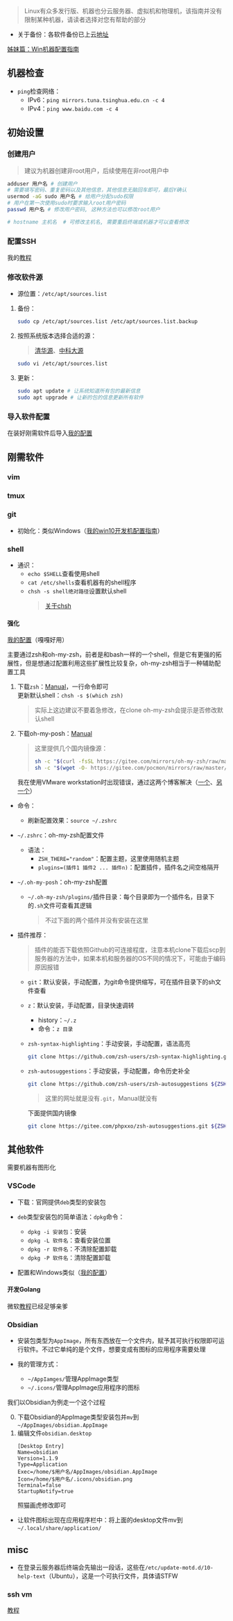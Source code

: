 >Linux有众多发行版、机器也分云服务器、虚拟机和物理机，该指南并没有限制某种机器，请读者选择对您有帮助的部分

+ 关于备份：各软件备份已上云[地址](https://github.com/zweix123/linux-config)

[姊妹篇：Win机器配置指南](https://github.com/zweix123/CS-notes/blob/master/Missing-Semester/win10%E5%BC%80%E5%8F%91%E6%9C%BA%E9%85%8D%E7%BD%AE%E6%8C%87%E5%8D%97.md)

## 机器检查

+ `ping`检查网络：
	+ IPv6：`ping mirrors.tuna.tsinghua.edu.cn -c 4`
	+ IPv4：`ping www.baidu.com -c 4`

## 初始设置

### 创建用户

>建议为机器创建非root用户，后续使用在非root用户中

```bash
adduser 用户名 # 创建用户
# 需要填写密码、重复密码以及其他信息，其他信息无脑回车即可，最后Y确认
usermod -aG sudo 用户名 # 给用户分配sudo权限
# 用户在第一次使用sudo时要求输入root用户密码
passwd 用户名 # 修改用户密码, 这种方法也可以修改root用户

# hostname 主机名  # 可修改主机名, 需要重启终端或机器才可以查看修改
```

### 配置SSH
我的[教程](https://github.com/zweix123/CS-notes/blob/master/Missing-Semester/SSH.md)

### 修改软件源

+ 源位置：`/etc/apt/sources.list`

1. 备份：
	```bash
	sudo cp /etc/apt/sources.list /etc/apt/sources.list.backup
	```

2. 按照系统版本选择合适的源：
	>[清华源](https://mirrors.tuna.tsinghua.edu.cn/help/ubuntu/)、[中科大源](https://mirrors.ustc.edu.cn/repogen/)

	```bash
	sudo vi /etc/apt/sources.list
	```

3. 更新：
	```bash
	sudo apt update # 让系统知道所有包的最新信息
	sudo apt upgrade # 让新的包的信息更新所有软件
	```

### 导入软件配置
在装好刚需软件后导入[我的配置](https://github.com/zweix123/linux-config)

## 刚需软件

### vim

### tmux

### git

+ 初始化：类似Windows（[我的win10开发机配置指南](https://github.com/zweix123/CS-notes/blob/master/Missing-Semester/win10%E5%BC%80%E5%8F%91%E6%9C%BA%E9%85%8D%E7%BD%AE%E6%8C%87%E5%8D%97.md#git)）

### shell

+ 通识：
	+ `echo $SHELL`查看使用shell
	+ `cat /etc/shells`查看机器有的shell程序
	+ `chsh -s shell绝对路径`设置默认shell
		>[关于chsh](https://wangchujiang.com/linux-command/c/chsh.html)

#### 强化
[我的配置](https://github.com/zweix123/linux-config)（嘎嘎好用）

主要通过zsh和oh-my-zsh，前者是和bash一样的一个shell，但是它有更强的拓展性，但是想通过配置利用这些扩展性比较复杂，oh-my-zsh相当于一种辅助配置工具

1. 下载`zsh`：[Manual](https://github.com/ohmyzsh/ohmyzsh/wiki/Installing-ZSH)，一行命令即可  
	更新默认shell：`chsh -s $(which zsh)`
	>实际上这边建议不要着急修改，在clone oh-my-zsh会提示是否修改默认shell

2. 下载oh-my-posh：[Manual](https://github.com/ohmyzsh/ohmyzsh/wiki)
	>这里提供几个国内镜像源：
	>```bash
	>sh -c "$(curl -fsSL https://gitee.com/mirrors/oh-my-zsh/raw/master/tools/install.sh)"
	>sh -c "$(wget -O- https://gitee.com/pocmon/mirrors/raw/master/tools/install.sh)"
	>```
	
	我在使用VMware workstation时出现错误，通过这两个博客解决（[一个](https://blog.csdn.net/m0_56681539/article/details/127912811)、[另一个](https://blog.csdn.net/u014454538/article/details/123563034)）

+ 命令：
	+ 刷新配置效果：`source ~/.zshrc`

+ `~/.zshrc`：oh-my-zsh配置文件
	+ 语法：
		+ `ZSH_THERE="random"`：配置主题，这里使用随机主题
		+ `plugins=(插件1 插件2 ... 插件n)`：配置插件，插件名之间空格隔开

+ `~/.oh-my-posh`：oh-my-zsh配置
	+ `~/.oh-my-zsh/plugins/`插件目录：每个目录即为一个插件名，目录下的`.sh`文件可查看其逻辑
		>不过下面的两个插件并没有安装在这里

+ 插件推荐：
	>插件的能否下载依照Github的可连接程度，注意本机clone下载后scp到服务器的方法中，如果本机和服务器的OS不同的情况下，可能由于编码原因报错

	+ `git`：默认安装，手动配置，为git命令提供缩写，可在插件目录下的sh文件查看
	+ `z`：默认安装，手动配置，目录快速调转
		+ history：`~/.z`
		+ 命令：`z 目录`
	+ `zsh-syntax-highlighting`：手动安装，手动配置，语法高亮
		```bash
		git clone https://github.com/zsh-users/zsh-syntax-highlighting.git ${ZSH_CUSTOM:-~/.oh-my-zsh/custom}/plugins/zsh-syntax-highlighting
		```
		
	+ `zsh-autosuggestions`：手动安装，手动配置，命令历史补全
		```bash
		git clone https://github.com/zsh-users/zsh-autosuggestions ${ZSH_CUSTOM:-~/.oh-my-zsh/custom}/plugins/zsh-autosuggestions
		```
		>这里的网址就是没有`.git`，Manual就没有  

		下面提供国内镜像
		```bash
		git clone https://gitee.com/phpxxo/zsh-autosuggestions.git ${ZSH_CUSTOM:-~/.oh-my-zsh/custom}/plugins/zsh-autosuggestions
		```

## 其他软件
需要机器有图形化

### VSCode

+ 下载：官网提供`deb`类型的安装包

+ `deb`类型安装包的简单语法：`dpkg`命令：
	+ `dpkg -i 安装包`：安装
	+ `dpkg -L 软件名`：查看安装位置
	+ `dpkg -r 软件名`：不清除配置卸载
	+ `dpkg -P 软件名`：清除配置卸载

+ 配置和Windows类似（[我的配置](https://github.com/zweix123/CS-notes/blob/master/Missing-Semester/win10%E5%BC%80%E5%8F%91%E6%9C%BA%E9%85%8D%E7%BD%AE%E6%8C%87%E5%8D%97.md#7%E7%BC%96%E8%BE%91%E5%99%A8vscode)）

#### 开发Golang
微软[教程](https://learn.microsoft.com/zh-cn/azure/developer/go/configure-visual-studio-code)已经足够亲爹

### Obsidian

+ 安装包类型为`AppImage`，所有东西放在一个文件内，赋予其可执行权限即可运行软件。不过它单纯的是个文件，想要变成有图标的应用程序需要处理

+ 我的管理方式：
	+ `~/AppIamges/`管理AppImage类型
	+ `~/.icons/`管理AppImage应用程序的图标

我们以Obsidian为例走一个这个过程

0. 下载Obsidian的AppImage类型安装包并`mv`到`~/AppImages/obsidian.AppImage`
1. 编辑文件`obsidian.desktop`
	```
	[Desktop Entry]
	Name=obsidian
	Version=1.1.9
	Type=Application
	Exec=/home/$用户名/AppImages/obsidian.AppImage
	Icon=/home/$用户名/.icons/obsidian.png
	Terminal=false
	StartupNotify=true
	```
	照猫画虎修改即可

+ 让软件图标出现在应用程序栏中：将上面的desktop文件mv到`~/.local/share/application/`

## misc

+ 在登录云服务器后终端会先输出一段话，这些在`/etc/update-motd.d/10-help-text`（Ubuntu），这是一个可执行文件，具体请STFW

### ssh vm
[教程](https://cloud.tencent.com/developer/article/1679861#:~:text=windows%E5%AE%BF%E4%B8%BB%E6%9C%BA%E5%A6%82%E4%BD%95SSH%E8%BF%9E%E6%8E%A5VMware%E7%9A%84Linux%E8%99%9A%E6%8B%9F%E6%9C%BA%201%201%E3%80%81%E5%AE%89%E8%A3%85%E5%A5%BDUbuntu%E8%99%9A%E6%8B%9F%E6%9C%BA%202,2%E3%80%81%E5%BB%BA%E7%AB%8BIP%E6%98%A0%E5%B0%84%203%203%E3%80%81%E9%85%8D%E7%BD%AE%E8%99%9A%E6%8B%9F%E6%9C%BASSH%204%204%E3%80%81%E9%85%8D%E7%BD%AE%E8%99%9A%E6%8B%9F%E6%9C%BA%E9%98%B2%E7%81%AB%E5%A2%99)